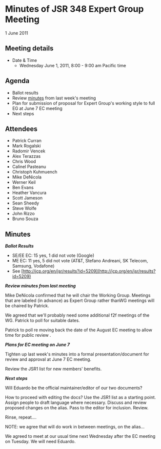 # Minutes of JSR 348 Expert Group Meeting  
1 June 2011

## Meeting details

*   Date & Time
    *   Wednesday June 1, 2011, 8:00 - 9:00 am Pacific time  

## **Agenda**

*   Ballot results
*   Review [minutes](./files/Meeting%20materials%20-%20pre%20Expert%20Group/2011-05-25-Minutes.md) from last week's meeting
*   Plan for submission of proposal for Expert Group's working style to full EG at June 7 EC meeting
*   Next steps

## **Attendees**

*   Patrick Curran
*   Mark Rogalski
*   Radomir Vencek
*   Alex Terazzas
*   Chris Wood
*   Calinel Pasteanu
*   Christoph Kuhmuench
*   Mike DeNicola
*   Werner Keil
*   Ben Evans
*   Heather Vancura
*   Scott Jameson
*   Sean Sheedy
*   Steve Wolfe
*   John Rizzo
*   Bruno Souza

## Minutes

_**Ballot Results**_

*   SE/EE EC: 15 yes, 1 did not vote (Google)
*   ME EC: 11 yes, 5 did not vote (AT&T, Stefano Andreani, SK Telecom, Samsung, Vodafone)
*   See [http://jcp.org/en/jsr/results?id=5209](http://jcp.org/en/jsr/results?id=5209)

_**Review minutes from last meeting**_

Mike DeNicola confirmed that he will chair the Working Group. Meetings that are labeled (in advance) as Expert Group rather thanWG meetings will be chaired by Patrick.

We agreed that we'll probably need some additional f2f meetings of the WG. Patrick to poll for suitable dates.

Patrick to poll re moving back the date of the August EC meeting to allow time for public review .

_**Plans for EC meeting on June 7**_

Tighten up last week's minutes into a formal presentation/document for review and approval at June 7 EC meeting.

Review the JSR1 list for new members' benefits.

_**Next steps**_

Will Eduardo be the official maintainer/editor of our two documents?

How to proceed with editing the docs? Use the JSR1 list as a starting point. Assign people to draft language where necessary. Discuss and review proposed changes on the alias. Pass to the editor for inclusion. Review.

Rinse, repeat....

NOTE: we agree that will do work in between meetings, on the alias...

We agreed to meet at our usual time next Wednesday after the EC meeting on Tuesday. We will need Eduardo.
